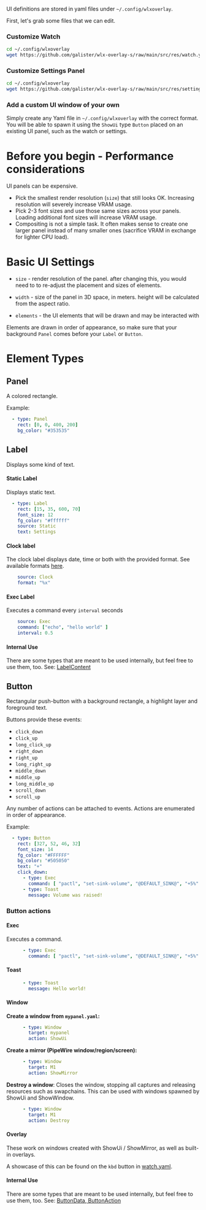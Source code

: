 UI definitions are stored in yaml files under `~/.config/wlxoverlay`.

First, let's grab some files that we can edit.

### Customize Watch

```bash
cd ~/.config/wlxoverlay
wget https://github.com/galister/wlx-overlay-s/raw/main/src/res/watch.yaml
```

### Customize Settings Panel

```bash
cd ~/.config/wlxoverlay
wget https://github.com/galister/wlx-overlay-s/raw/main/src/res/settings.yaml
```

### Add a custom UI window of your own

Simply create any Yaml file in `~/.config/wlxoverlay` with the correct format. You will be able to spawn it using the `ShowUi` type `Button` placed on an existing UI panel, such as the watch or settings.

# Before you begin - Performance considerations

UI panels can be expensive.
- Pick the smallest render resolution (`size`) that still looks OK. Increasing resolution will severely increase VRAM usage.
- Pick 2-3 font sizes and use those same sizes across your panels. Loading additional font sizes will increase VRAM usage.
- Compositing is not a simple task. It often makes sense to create one larger panel instead of many smaller ones (sacrifice VRAM in exchange for lighter CPU load).

# Basic UI Settings

- `size` - render resolution of the panel. after changing this, you would need to to re-adjust the placement and sizes of elements. 
- `width` - size of the panel in 3D space, in meters. height will be calculated from the aspect ratio.

- `elements` - the UI elements that will be drawn and may be interacted with

Elements are drawn in order of appearance, so make sure that your background `Panel` comes before your `Label` or `Button`.

# Element Types

## Panel

A colored rectangle.

Example:
```yaml
  - type: Panel
    rect: [0, 0, 400, 200]
    bg_color: "#353535"
```

## Label

Displays some kind of text.

#### Static Label
Displays static text.
```yaml
  - type: Label
    rect: [15, 35, 600, 70]
    font_size: 12
    fg_color: "#ffffff"
    source: Static
    text: Settings
```

#### Clock label
The clock label displays date, time or both with the provided format. See available formats [here](https://docs.rs/chrono/0.4.34/chrono/format/strftime/index.html).
```yaml
    source: Clock
    format: "%x"
```
#### Exec Label

Executes a command every `interval` seconds

```yaml
    source: Exec
    command: ["echo", "hello world" ]
    interval: 0.5
```

#### Internal Use

There are some types that are meant to be used internally, but feel free to use them, too. See: [LabelContent](https://github.com/galister/wlx-overlay-s/blob/main/src/gui/modular/label.rs)

## Button

Rectangular push-button with a background rectangle, a highlight layer and foreground text.

Buttons provide these events:
- `click_down`
- `click_up`
- `long_click_up`
- `right_down`
- `right_up`
- `long_right_up`
- `middle_down`
- `middle_up`
- `long_middle_up`
- `scroll_down`
- `scroll_up`

Any number of actions can be attached to events. Actions are enumerated in order of appearance.

Example:
```yaml
  - type: Button
    rect: [327, 52, 46, 32]
    font_size: 14
    fg_color: "#FFFFFF"
    bg_color: "#505050"
    text: "+"
    click_down:
      - type: Exec
        command: [ "pactl", "set-sink-volume", "@DEFAULT_SINK@", "+5%" ]
      - type: Toast
        message: Volume was raised!
```

### Button actions

#### Exec
Executes a command.
```yaml
      - type: Exec
        command: [ "pactl", "set-sink-volume", "@DEFAULT_SINK@", "+5%" ]
```

#### Toast
```yaml
      - type: Toast
        message: Hello world!
```

#### Window

**Create a window from `mypanel.yaml`:**
```yaml
      - type: Window
        target: mypanel
        action: ShowUi
```

**Create a mirror (PipeWire window/region/screen):**
```yaml
      - type: Window
        target: M1
        action: ShowMirror
```

**Destroy a window**:
Closes the window, stopping all captures and releasing resources such as swapchains.
This can be used with windows spawned by ShowUi and ShowWindow.

```yaml
      - type: Window
        target: M1
        action: Destroy
```
#### Overlay
These work on windows created with ShowUi / ShowMirror, as well as built-in overlays.

A showcase of this can be found on the `kbd` button in [watch.yaml](https://github.com/galister/wlx-overlay-s/blob/f4b10f825e010ef48c2e9573343385328a32ea6c/src/res/watch.yaml#L26).

#### Internal Use

There are some types that are meant to be used internally, but feel free to use them, too. See: [ButtonData, ButtonAction](https://github.com/galister/wlx-overlay-s/blob/main/src/gui/modular/button.rs)